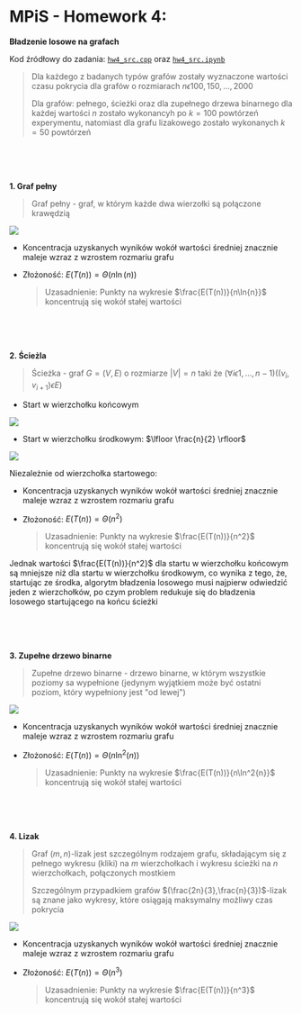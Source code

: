 <script type="text/javascript"
  src="https://cdnjs.cloudflare.com/ajax/libs/mathjax/2.7.0/MathJax.js?config=TeX-AMS_CHTML">
</script>
<script type="text/x-mathjax-config">
  MathJax.Hub.Config({
    tex2jax: {
      inlineMath: [['$','$'], ['\\(','\\)']],
      processEscapes: true},
      jax: ["input/TeX","input/MathML","input/AsciiMath","output/CommonHTML"],
      extensions: ["tex2jax.js","mml2jax.js","asciimath2jax.js","MathMenu.js","MathZoom.js","AssistiveMML.js", "[Contrib]/a11y/accessibility-menu.js"],
      TeX: {
      extensions: ["AMSmath.js","AMSsymbols.js","noErrors.js","noUndefined.js"],
      equationNumbers: {
      autoNumber: "AMS"
      }
    }
  });
</script>

# MPiS - Homework 4:

**Bładzenie losowe na grafach**

Kod źródłowy do zadania: [`hw4_src.cpp`](hw4_src.cpp) oraz [`hw4_src.ipynb`](hw4_src.ipynb)

> Dla każdego z badanych typów grafów zostały wyznaczone wartości czasu pokrycia dla grafów o rozmiarach $n \epsilon {100, 150, ..., 2000}$
> 
> Dla grafów: pełnego, ścieżki oraz dla zupełnego drzewa binarnego dla każdej wartości $n$ zostało wykonancyh po $k = 100$ powtórzeń experymentu, natomiast dla grafu lizakowego zostało wykonanych $k = 50$ powtórzeń

<br />
<br />
<br />

**1. Graf pełny**

> Graf pełny - graf, w którym każde dwa wierzołki są połączone krawędzią

<div allign="center">

![](plot_images/complete.png)

<div allign="left">

* Koncentracja uzyskanych wyników wokół wartości średniej znacznie maleje wzraz z wzrostem rozmariu grafu

* Złożoność: $E(T(n)) = \Theta(n\ln(n))$
  
  > Uzasadnienie: Punkty na wykresie $\frac{E(T(n))}{n\ln{n}}$ koncentrują się wokół stałej wartości

<br />
<br />
<br />

**2. Ścieżla**

> Ścieżka - graf $G = (V, E)$ o rozmiarze $|V| = n$ taki że $(\forall i \epsilon {1, ..., n - 1})((v_i, v_{i + 1}) \epsilon E)$

* Start w wierzchołku końcowym

<div allign="center">

![](plot_images/path_end.png)

<div allign="left">

* Start w wierzchołku środkowym: $\lfloor \frac{n}{2} \rfloor$

<div allign="center">

![](plot_images/path_middle.png)

<div allign="left">

Niezależnie od wierzchołka startowego:

* Koncentracja uzyskanych wyników wokół wartości średniej znacznie maleje wzraz z wzrostem rozmariu grafu 

* Złożoność: $E(T(n)) = \Theta(n^2)$
  
  > Uzasadnienie: Punkty na wykresie $\frac{E(T(n))}{n^2}$ koncentrują się wokół stałej wartości

Jednak wartości $\frac{E(T(n))}{n^2}$ dla startu w wierzchołku końcowym są mniejsze niż dla startu w wierzchołku środkowym, co wynika z tego, że, startując ze środka, algorytm bładzenia losowego musi najpierw odwiedzić jeden z wierzchołków, po czym problem redukuje się do bładzenia losowego startującego na końcu ścieżki

<br />
<br />
<br />

**3. Zupełne drzewo binarne**

> Zupełne drzewo binarne - drzewo binarne, w którym wszystkie poziomy sa wypełnione (jedynym wyjątkiem może być ostatni poziom, który wypełniony jest "od lewej")

<div allign="center">

![](plot_images/tree.png)

<div allign="left">

* Koncentracja uzyskanych wyników wokół wartości średniej znacznie maleje wzraz z wzrostem rozmariu grafu

* Złożoność: $E(T(n)) = \Theta(n\ln^2(n))$
  
  > Uzasadnienie: Punkty na wykresie $\frac{E(T(n))}{n\ln^2{n}}$ koncentrują się wokół stałej wartości

<br />
<br />
<br />

**4. Lizak**

> Graf $(m,n)$-lizak jest szczególnym rodzajem grafu, składającym się z pełnego wykresu (kliki) na $m$ wierzchołkach i wykresu ścieżki na $n$ wierzchołkach, połączonych mostkiem
>
> Szczególnym przypadkiem grafów $(\frac{2n}{3},\frac{n}{3})$-lizak są znane jako wykresy, które osiągają maksymalny możliwy czas pokrycia

<div allign="center">

![](plot_images/lollipop.png)

<div allign="left">

* Koncentracja uzyskanych wyników wokół wartości średniej znacznie maleje wzraz z wzrostem rozmariu grafu

* Złożoność: $E(T(n)) = \Theta(n^3)$
  
  > Uzasadnienie: Punkty na wykresie $\frac{E(T(n))}{n^3}$ koncentrują się wokół stałej wartości